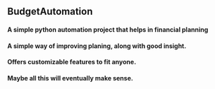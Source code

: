 ## BudgetAutomation
#### A simple python automation project that helps in financial planning 
#### A simple way of improving planing, along  with good insight.
#### Offers customizable features to fit anyone.
#### Maybe all this will eventually make sense.
####  
